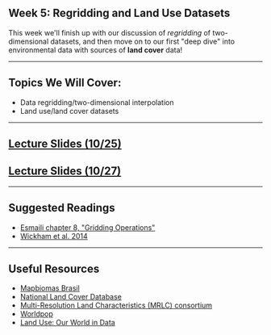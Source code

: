 

## Week 5: Regridding and Land Use Datasets

This week we'll finish up with our discussion of _regridding_ of two-dimensional datasets, and then move on to our first "deep dive" into environmental data with sources of __land cover__ data!

---------------------------
## Topics We Will Cover:

* Data regridding/two-dimensional interpolation
* Land use/land cover datasets

---------------------------
## [Lecture Slides (10/25)](https://drive.google.com/file/d/17vn2shFHPTNwu5XAlajI1wpsnB-w9FIN/view?usp=sharing)
## [Lecture Slides (10/27)](https://drive.google.com/file/d/10TBpHjDbTweKwlLwIVmZDIaeYNyNXLnu/view?usp=sharing)

---------------------------
## Suggested Readings

* [Esmaili chapter 8, "Gridding Operations"](https://agupubs.onlinelibrary.wiley.com/doi/10.1002/9781119606925.ch8)
* [Wickham et al. 2014](https://drive.google.com/file/d/14D87t_-MKBBq9YDdBoqjlp93KqHf3rz-/view?usp=sharing)


----------------------------

## Useful Resources
* [Mapbiomas Brasil](https://mapbiomas.org/en#)
* [National Land Cover Database](https://www.usgs.gov/centers/eros/science/national-land-cover-database)
* [Multi-Resolution Land Characteristics (MRLC) consortium](https://www.mrlc.gov/)
* [Worldpop](https://developers.google.com/earth-engine/datasets/catalog/WorldPop_GP_100m_pop)
* [Land Use: Our World in Data](https://ourworldindata.org/land-use)


